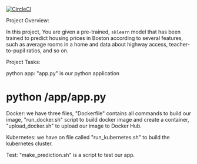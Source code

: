 [![CircleCI](https://circleci.com/gh/ahmedmater110/Operationalize_ML_Microservice/tree/master.svg?style=svg)](https://circleci.com/gh/ahmedmater110/Operationalize_ML_Microservice/tree/master)

Project Overview:

In this project, You are given a pre-trained, `sklearn` model that has been trained to predict housing prices in Boston according to several features, 
such as average rooms in a home and data about highway access, teacher-to-pupil ratios, and so on. 

Project Tasks:

python app:
 "app.py" is our python application
 # python /app/app.py
 
Docker:
we have three files, "Dockerfile" contains all commands to build our image, 
                     "run_docker.sh" script to build docker image and create a container,
                     "upload_docker.sh" to upload our image to Docker Hub.
					 
Kubernetes:
we have on file called "run_kubernetes.sh" to build the kubernetes cluster.

Test:
"make_prediction.sh" is a script to test our app.

